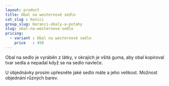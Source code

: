 ```yaml
---
layout: product
title: Obal na westernové sedlo
cat_slug : konici
group_slug: beranci-obaly-a-potahy
slug: obal-na-westernove-sedlo
pricing:
  - variant : Obal na westernové sedlo
    price   : 450
---
```


Obal na sedlo je vyráběn z látky, 
v okrajích je všitá guma, aby obal kopíroval tvar sedla a nepadal když se na sedlo navleče.

U objednávky prosím upřesněte jaké sedlo máte a jeho velikost.
Možnost objednání různých barev.

